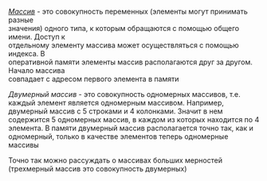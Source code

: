 [_Массив_](http://www.c-cpp.ru/books/massivy) - это совокупность переменных (элементы могут принимать разные  
значения) одного типа, к которым обращаются с помощью общего имени. Доступ к  
отдельному элементу массива может осуществляться с помощью индекса. В  
оперативной памяти элементы массив располагаются друг за другом. Начало массива  
совпадает с адресом первого элемента в памяти  

_Двумерный массив_ - это совокупность одномерных массивов, т.е. каждый элемент является одномерным массивом. Например, двумерный массив с 5 строками и 4 колонками. Значит в нем содержится 5 одномерных массив, в каждом из которых находится по 4 элемента. В памяти двумерный массив располагается точно так, как и одномерный, только в качестве элементов теперь одномерные массивы

Точно так можно рассуждать о массивах больших мерностей (трехмерный массив это совокупность двумерных)